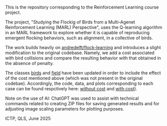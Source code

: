 This is the repository corresponding to the Reinforcement Learning course project. 

The project, "Studying the Flockig of Birds from a Multi-Agenet Reinforcement Learning (MARL) Perspective", uses the Q-learning algorithm in an MARL framework to explore whether it is capable of reproducing emergent flocking behaviors, such as alignment, in a collective of birds.

The work builds heavily on [andredelft/flock-learning](https://github.com/andredelft/flock-learning) and introduces a slight modification to the original codebase. Namely, we add a cost associated with bird collisions and compare the resulting behavior with that obtained in the absence of penalty.


The classes [birds](birds.py) and [field](field.py) have been updated in order to include the effect of the cost mentioned above (which was not present in the original codebae). Accordingly, the code, data, and plots corresponding to each case can be found respctively here:
[without cost](https://github.com/layalgt/Reinforcement-Learning-Project/tree/46395d31d13ad643b41fb04fa4e2bbfd6f89b76b/With%20Cost) and [with cost](https://github.com/layalgt/Reinforcement-Learning-Project/tree/c3dff627de1ec89de4f970ba6b436d804fa5e72f/With%20Cost)).


Note on the use of AI: ChatGPT was used to assist with technical commands related to creating ZIP files for saving generated results and for adjusting image scaling parameters for plotting purposes.

ICTP, QLS, June 2025
